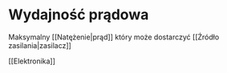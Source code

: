 # Wydajność prądowa
Maksymalny [[Natężenie|prąd]] który może dostarczyć [[Źródło zasilania|zasilacz]]


[[Elektronika]]